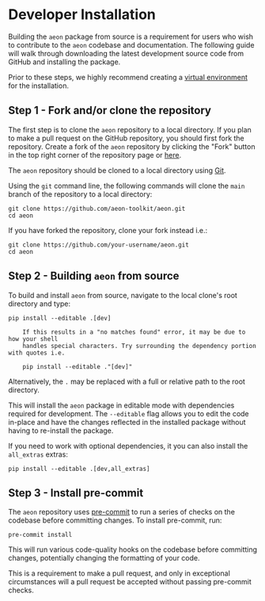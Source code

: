 # Developer Installation

Building the `aeon` package from source is a requirement for users who wish to
contribute to the `aeon` codebase and documentation. The following guide will walk
through downloading the latest development source code from GitHub and installing the
package.

Prior to these steps, we highly recommend creating a [virtual environment](../installation.md#using-a-pip-venv) for
the installation.

## Step 1 - Fork and/or clone the repository

The first step is to clone the `aeon` repository to a local directory. If you plan to
make a pull request on the GitHub repository, you should first fork the repository.
Create a fork of the `aeon` repository by clicking the "Fork" button in the top right
corner of the repository page or [here](https://github.com/aeon-toolkit/aeon/fork).

The `aeon` repository should be cloned to a local directory using [Git](https://git-scm.com/).

Using the `git` command line, the following commands will clone the `main` branch of
the repository to a local directory:

```{code-block} powershell
git clone https://github.com/aeon-toolkit/aeon.git
cd aeon
```

If you have forked the repository, clone your fork instead i.e.:

```{code-block} powershell
git clone https://github.com/your-username/aeon.git
cd aeon
```

## Step 2 - Building `aeon` from source

To build and install `aeon` from source, navigate to the local clone's root directory
and type:

```{code-block} powershell
pip install --editable .[dev]
```

```{note}
    If this results in a "no matches found" error, it may be due to how your shell
    handles special characters. Try surrounding the dependency portion with quotes i.e.

    pip install --editable ."[dev]"
```

Alternatively, the `.` may be replaced with a full or relative path to the root
directory.

This will install the `aeon` package in editable mode with dependencies required for
development. The `--editable` flag allows you to edit the code in-place and have the
changes reflected in the installed package without having to re-install the package.

If you need to work with optional dependencies, it you can also install the
`all_extras` extras:

```{code-block} powershell
pip install --editable .[dev,all_extras]
```

## Step 3 - Install pre-commit

The `aeon` repository uses [pre-commit](https://pre-commit.com/) to run a series of checks on the codebase
before committing changes. To install pre-commit, run:

```{code-block} powershell
pre-commit install
```

This will run various code-quality hooks on the codebase before committing changes,
potentially changing the formatting of your code.

This is a requirement to make a pull request, and only in exceptional circumstances
will a pull request be accepted without passing pre-commit checks.
